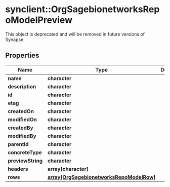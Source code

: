 # synclient::OrgSagebionetworksRepoModelPreview

This object is deprecated and will be removed in future versions of Synapse.

## Properties
Name | Type | Description | Notes
------------ | ------------- | ------------- | -------------
**name** | **character** |  | [optional] 
**description** | **character** |  | [optional] 
**id** | **character** |  | [optional] 
**etag** | **character** |  | [optional] 
**createdOn** | **character** |  | [optional] 
**modifiedOn** | **character** |  | [optional] 
**createdBy** | **character** |  | [optional] 
**modifiedBy** | **character** |  | [optional] 
**parentId** | **character** |  | [optional] 
**concreteType** | **character** |  | [optional] 
**previewString** | **character** |  | [optional] 
**headers** | **array[character]** |  | [optional] 
**rows** | [**array[OrgSagebionetworksRepoModelRow]**](org.sagebionetworks.repo.model.Row.md) |  | [optional] 


